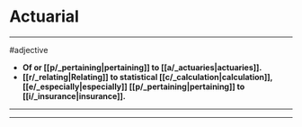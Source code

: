 # Actuarial
---
#adjective
- **Of or [[p/_pertaining|pertaining]] to [[a/_actuaries|actuaries]].**
- **[[r/_relating|Relating]] to statistical [[c/_calculation|calculation]], [[e/_especially|especially]] [[p/_pertaining|pertaining]] to [[i/_insurance|insurance]].**
---
---
